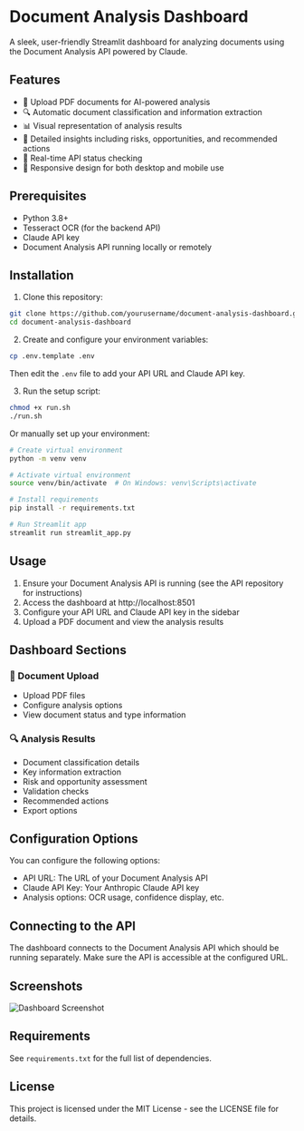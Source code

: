 # Document Analysis Dashboard

A sleek, user-friendly Streamlit dashboard for analyzing documents using the Document Analysis API powered by Claude.

## Features

- 📄 Upload PDF documents for AI-powered analysis
- 🔍 Automatic document classification and information extraction
- 📊 Visual representation of analysis results
- 📝 Detailed insights including risks, opportunities, and recommended actions
- 🔄 Real-time API status checking
- 📱 Responsive design for both desktop and mobile use

## Prerequisites

- Python 3.8+
- Tesseract OCR (for the backend API)
- Claude API key
- Document Analysis API running locally or remotely

## Installation

1. Clone this repository:
```bash
git clone https://github.com/yourusername/document-analysis-dashboard.git
cd document-analysis-dashboard
```

2. Create and configure your environment variables:
```bash
cp .env.template .env
```
Then edit the `.env` file to add your API URL and Claude API key.

3. Run the setup script:
```bash
chmod +x run.sh
./run.sh
```

Or manually set up your environment:
```bash
# Create virtual environment
python -m venv venv

# Activate virtual environment
source venv/bin/activate  # On Windows: venv\Scripts\activate

# Install requirements
pip install -r requirements.txt

# Run Streamlit app
streamlit run streamlit_app.py
```

## Usage

1. Ensure your Document Analysis API is running (see the API repository for instructions)
2. Access the dashboard at http://localhost:8501
3. Configure your API URL and Claude API key in the sidebar
4. Upload a PDF document and view the analysis results

## Dashboard Sections

### 📄 Document Upload
- Upload PDF files
- Configure analysis options
- View document status and type information

### 🔍 Analysis Results
- Document classification details
- Key information extraction
- Risk and opportunity assessment 
- Validation checks
- Recommended actions
- Export options

## Configuration Options

You can configure the following options:
- API URL: The URL of your Document Analysis API
- Claude API Key: Your Anthropic Claude API key
- Analysis options: OCR usage, confidence display, etc.

## Connecting to the API

The dashboard connects to the Document Analysis API which should be running separately. Make sure the API is accessible at the configured URL.

## Screenshots

![Dashboard Screenshot](dashboard_screenshot.png)

## Requirements

See `requirements.txt` for the full list of dependencies.

## License

This project is licensed under the MIT License - see the LICENSE file for details.
